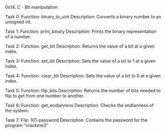 0x14. C - Bit manipulation

Task 0:
Function: binary_to_uint
Description: Converts a binary number to an unsigned int.

Task 1:
Function: print_binary
Description: Prints the binary representation of a number.

Task 2:
Function: get_bit
Description: Returns the value of a bit at a given index.

Task 3:
Function: set_bit
Description: Sets the value of a bit to 1 at a given index.

Task 4:
Function: clear_bit
Description: Sets the value of a bit to 0 at a given index.

Task 5:
Function: flip_bits
Description: Returns the number of bits needed to flip to get from one number to another.

Task 6:
Function: get_endianness
Description: Checks the endianness of the system.

Task 7:
File: 101-password
Description: Contains the password for the program "crackme3"
